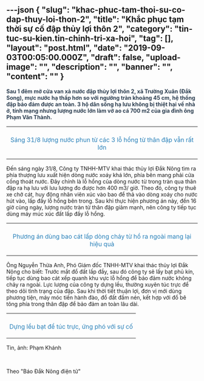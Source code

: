 ---json
{
    "slug": "khac-phuc-tam-thoi-su-co-dap-thuy-loi-thon-2",
    "title": "Khắc phục tạm thời sự cố đập thủy lợi thôn 2",
    "category": "tin-tuc-su-kien.tin-chinh-tri-xa-hoi",
    "tag": [],
    "layout": "post.html",
    "date": "2019-09-03T00:05:00.000Z",
    "draft": false,
    "upload-image": "",
    "description": "",
    "banner": "",
    "__content__": ""
}
---
<p><span style="color:#2c3e50"><strong>Sau 1 đ&ecirc;m mở cửa van xả nước đập thủy lợi th&ocirc;n 2, x&atilde; Trường Xu&acirc;n (Đắk Song), mực nước hạ thấp hơn so với ngưỡng tr&agrave;n khoảng 45 cm, hệ thống đập bảo đảm được an to&agrave;n. 3 hộ d&acirc;n sống hạ lưu kh&ocirc;ng bị thiệt hại về nh&agrave; ở, t&iacute;nh mạng nhưng lượng nước lớn l&agrave;m vỡ ao c&aacute; 700 m2 của gia đ&igrave;nh &ocirc;ng Phạm Văn Th&agrave;nh.</strong></span></p>

<table align="center">
	<tbody>
		<tr>
			<td><img alt="" src="http://www.baodaknong.org.vn/database/image/2019/09/01/3124-TT-4.jpg" /></td>
		</tr>
		<tr>
			<td>
			<p style="text-align:center"><span style="color:#2980b9">S&aacute;ng&nbsp;31/8 lượng nước&nbsp;phun từ c&aacute;c 3 lỗ hổng từ th&acirc;n đập vẫn rất lớn</span></p>
			</td>
		</tr>
	</tbody>
</table>

<p>Đến s&aacute;ng ng&agrave;y 31/8, C&ocirc;ng ty TNHH-MTV khai th&aacute;c thủy lợi Đắk N&ocirc;ng t&igrave;m ra ph&iacute;a thượng lưu xuất hiện d&ograve;ng nước xo&aacute;y kh&aacute; lớn, ph&iacute;a b&ecirc;n mang phải cửa cống tho&aacute;t nước. Đ&acirc;y ch&iacute;nh l&agrave; lỗ hổng của d&ograve;ng nước từ trong tr&agrave;n&nbsp;qua th&acirc;n đập&nbsp;ra hạ lưu với lưu lượng đo được hơn 400 m3/ giờ. Theo đ&oacute;, c&ocirc;ng ty thu&ecirc; xe chở c&aacute;t, huy động nh&acirc;n vi&ecirc;n x&uacute;c v&agrave;o bao để thả v&agrave;o d&ograve;ng&nbsp;xo&aacute;y cho nước h&uacute;t v&agrave;o, lấp đầy lỗ hổng b&ecirc;n trong. Sau khi thực hiện phương &aacute;n n&agrave;y, đến 16 giờ c&ugrave;ng ng&agrave;y, lượng nước tr&agrave;n&nbsp;từ th&acirc;n đập giảm mạnh, n&ecirc;n c&ocirc;ng ty tiếp tục d&ugrave;ng&nbsp;m&aacute;y m&uacute;c x&uacute;c đất&nbsp;lấp đầy lỗ hổng.</p>

<table align="center">
	<tbody>
		<tr>
			<td><img alt="" src="http://www.baodaknong.org.vn/database/image/2019/09/01/3124-TT-1.jpg" /></td>
		</tr>
		<tr>
			<td>
			<p style="text-align:center"><span style="color:#2980b9">Phương &aacute;n d&ugrave;ng bao c&aacute;t lấp d&ograve;ng chảy từ hồ ra ngo&agrave;i mang lại hiệu quả</span></p>
			</td>
		</tr>
	</tbody>
</table>

<p>&Ocirc;ng Nguyễn Thừa Anh, Ph&oacute; Gi&aacute;m đốc TNHH-MTV khai th&aacute;c thủy lợi Đắk N&ocirc;ng&nbsp;cho biết: Trước mắt đổ đất lấp đầy, sau đ&oacute; c&ocirc;ng ty sẽ lấy bạt phủ k&iacute;n, tiếp tục d&ugrave;ng bao c&aacute;t xếp quanh&nbsp;khu vực lỗ hổng để bảo đảm&nbsp;nước kh&ocirc;ng chảy ra ngo&agrave;i. Lực lượng của&nbsp;c&ocirc;ng ty dựng lều,&nbsp;thường xuy&ecirc;n t&uacute;c trực để theo d&otilde;i t&igrave;nh trạng của đập. Sau khi thời tiết thuận lợi, đơn vị mới d&ugrave;ng phương tiện, m&aacute;y m&oacute;c&nbsp;tiến h&agrave;nh đ&agrave;o, đổ&nbsp;đất đầm n&eacute;n, kết hợp với đổ&nbsp;b&ecirc; t&ocirc;ng ph&iacute;a trong th&acirc;n đập để bảo đảm an to&agrave;n l&acirc;u d&agrave;i.</p>

<table align="center">
	<tbody>
		<tr>
			<td><img alt="" src="http://www.baodaknong.org.vn/database/image/2019/09/01/3124-TT-2.jpg" /></td>
		</tr>
		<tr>
			<td>
			<p style="text-align:center"><span style="color:#2980b9">Dựng lều bạt để t&uacute;c trực, ứng ph&oacute; với sự cố</span></p>
			</td>
		</tr>
	</tbody>
</table>

<p>Tin, ảnh: Phạm Kh&aacute;nh</p>

<p>&nbsp;</p>

<p>Theo&nbsp;&quot;B&aacute;o Đắk N&ocirc;ng điện tử&quot;</p>
